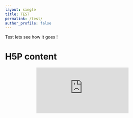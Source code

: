 ```yaml
---
layout: single
title: TEST
permalink: /test/
author_profile: false
---
```


<!-- Your Markdown content goes here -->

Test lets see how it goes !

# H5P content

<div style="text-align: center">
      <iframe
        class="h5p-iframe"
        src="https://wsieg.github.io/Embryologie/h5p/segmentation_h5p.html"
        scrolling="no"
        frameborder="0"
        allowfullscreen="allowfullscreen"
        allow="geolocation *; microphone *; camera *; midi *; encrypted-media *"
      ></iframe>
      <script
        src="https://h5p.org/sites/all/modules/h5p/library/js/h5p-resizer.js"
        charset="UTF-8"
      ></script>
    </div>